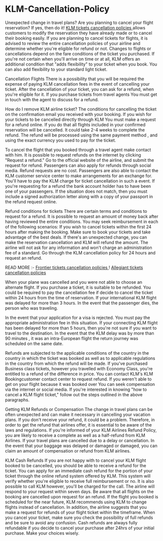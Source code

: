 # KLM-Cancellation-Policy
Unexpected change in travel plans? Are you planning to cancel your flight reservation? If yes, then do it! <a href="https://www.airtripsadvisor.com/klm-flight-cancellation/"> KLM tickets cancellation policies </a> allows customers to modify the reservation they have already made or to cancel their booking easily. If you are planning to cancel tickets for flights, it is advised to review the entire cancellation policies of your airline and determine whether you're eligible for refund or not.
Changes to flights or cancellations depend on the fare conditions of the ticket you purchased. If you're not certain when you'll arrive on time or at all, KLM offers an additional condition that "adds flexibility" to your ticket when you book. You can also add flexibility to your standard light ticket.

Cancellation Flights
There is a possibility that you will be required the expense of paying KLM cancellation fees in the event of cancelling your ticket. After the cancellation of your ticket, you can ask for a refund, when you're eligible for it. If you purchase tickets from travel agents You must get in touch with the agent to discuss for a refund.

How do I remove KLM airline ticket? 
The conditions for cancelling the ticket on the confirmation email you received with your booking. If you wish for your tickets to be cancelled directly through KLM You must make a request for a refund online. If you do that all flights included in your confirmed reservation will be cancelled. It could take 2-4 weeks to complete the refund. The refund will be processed using the same payment method , and using the exact currency you used to pay for the ticket.

To cancel the flight that you booked through a travel agent make contact with him. 
It is possible to request refunds on the internet by clicking "Request a refund." Go to the official website of the airline, and submit the request for refund. Passengers can also apply for refunds through social media. Refund requests are no cost.
Passengers are also able to contact the KLM customer service center to make arrangements for an exchange for. You'll have to pay the KLM charge for ticket cancellation in such a event.
If you're requesting for a refund the bank account holder has to have been one of your passengers. If the situation does not match, then you must include a signed authorization letter along with a copy of your passport in the refund request online.

Refund conditions for tickets 
There are certain terms and conditions to request for a refund. It is possible to request an amount of money back after having reviewed the entire conditions. You may seek reimbursement in each of the following scenarios:
If you wish to cancel tickets within the first 24 hours after making the booking. Make sure to book your tickets and take advantage of the best deals. If there's an unexpected change, you can make the reservation cancellation and KLM will refund the amount. The airline will not ask for any information and won't charge an administration fee of a standard. Go through the KLM cancellation policy for 24 hours and request an refund.

READ MORE :- <a href="https://www.airtripsadvisor.com/frontier-flight-cancellation-refund-policy/"> Frontier tickets cancellation policies </a> ! <a href="https://www.airtripsadvisor.com/allegiant-air-cancellation-policy/"> Allegiant tickets cancellation policies </a>

When your plane was cancelled and you were not able to choose an alternate flight.
If you purchase a ticket, it is suitable to be refunded. You could be required to pay the cancellation fee if decide to cancel the ticket within 24 hours from the time of reservation.
If your international KLM flight was delayed for more than 3 hours.
In the event that the passenger dies, the person who was traveling.

In the event that your application for a visa is rejected. You must pay the appropriate administration fee in this situation.
If your connecting KLM flight has been delayed for more than 5 hours, then you're not sure if you want to travel to the destination.
In the event that the KLM delay was by more than 90 minutes , it was an intra-European flight the return journey was scheduled on the same date.

Refunds are subjected to the applicable conditions of the country in the country in which the ticket was booked as well as to applicable regulations in the country from which the refund will be made.
If you've purchased Business class tickets, however you travelled with Economy Class, you're entitled to a refund of the difference in price. You can contact KLM's KLM Bookingcustomer contact center to request refund.
If you weren't able to get on your flight because it was booked over You can seek compensation via the internet or social media.
If you're interested in knowing "how to cancel a KLM flight ticket," follow out the steps outlined in the above paragraphs.

Getting KLM Refunds or Compensation 
The change in travel plans can be often unexpected and can make it necessary in cancelling your vacation plans. If you don't receive your refund, it could be a problem. Therefore, in order to get the refund that airlines offer, it is essential to be aware of the laws and regulations. If you're informed of your KLM Airlines Refund Policy, you are likely to receive a complete as well as a half-refund from KLM Airlines.
If your travel plans are cancelled due to a delay or cancellation. In the event that your baggage was delayed or damaged or damaged, you can claim an amount of compensation or refund from KLM airlines.

KLM Cash Refunds 
If you are not happy with to cancel your KLM flight booked to be cancelled, you should be able to receive a refund for the ticket. You can apply for an immediate cash refund for the portion of your ticket through the online refund system offered by KLM. This system will verify whether you're eligible to receive full reimbursement or no. It is also possible to call KLM however, you'll be charged for the call.
The airline will respond to your request within seven days. Be aware that all flights on the booking are cancelled upon request for an refund. If the flight you booked is scheduled for the near future, KLM recommends using KLM to change flights instead of cancellation. In addition, the airline suggests that you make a request for refunds of your flight ticket within the timeframe. When you cancel your ticket, make sure you check the possibility of full refunds and be sure to avoid any confusion. Cash refunds are always fully refundable if you decide to cancel your purchase after 24hrs of your initial purchase. Make your choices wisely.
